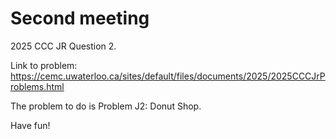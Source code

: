 # Second meeting

2025 CCC JR Question 2.

Link to problem: https://cemc.uwaterloo.ca/sites/default/files/documents/2025/2025CCCJrProblems.html

The problem to do is Problem J2: Donut Shop.

Have fun!
